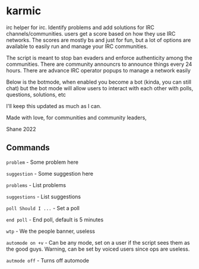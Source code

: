 # karmic
irc helper for irc. Identify problems and add solutions for IRC channels/communities.
users get a score based on how they use IRC networks. The scores are mostly bs and just for fun, but a lot of options are available to easily
run and manage your IRC communities.

The script is meant to stop ban evaders and enforce authenticity among the communities.
There are community announcrs to announce things every 24 hours.
There are advance IRC operator popups to manage a network easily

Below is the botmode, when enabled you become a bot (kinda, you can still chat) but the bot mode will allow users to interact with each other with polls, questions, solutions, etc

I'll keep this updated as much as I can.

Made with love, for communities and community leaders,

Shane
2022

## Commands

``problem`` - Some problem here

``suggestion`` - Some suggestion here

``problems`` - List problems

``suggestions`` - List suggestions

``poll Should I ...`` - Set a poll

``end poll`` - End poll, default is 5 minutes

``wtp`` - We the people banner, useless

``automode on +v`` - Can be any mode, set on a user if the script sees them as the good guys. Warning, can be set by voiced users since ops are useless.

``autmode off`` - Turns off automode
